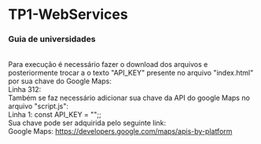 # TP1-WebServices

<h3>Guia de universidades</h3>

<br>Para execução é necessário fazer o download dos arquivos e posteriormente trocar a o texto "API_KEY" presente no arquivo "index.html" por sua chave do Google Maps:
<br>Linha 312: <script async src="https://maps.googleapis.com/maps/api/js?key=<strong>API_KEY</strong>&libraries=places"></script>
<br>Também se faz necessário adicionar sua chave da API do google Maps no arquivo "script.js":
<br>Linha 1: const API_KEY = "";;
<br>Sua chave pode ser adquirida pelo seguinte link:
<br>Google Maps: https://developers.google.com/maps/apis-by-platform

